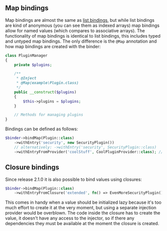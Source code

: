 Map bindings
------------

Map bindings are almost the same as [list bindings](list_bindings.md), but while
list bindings are kind of anonymous (you can see them as indexed arrays) map
bindings allow for named values (which compares to associative arrays). The
functionality of map bindings is identical to list bindings, this includes typed
and untyped map bindings. The only difference is the `@Map` annotation and how
map bindings are created with the binder:

```php
class PluginManager
{
    private $plugins;

    /**
     * @Inject
     * @Map(example\Plugin.class)
     */
    public __construct($plugins)
    {
        $this->plugins = $plugins;
    }

    // Methods for managing plugins
}
```
Bindings can be defined as follows:

```php
$binder->bindMap(Plugin::class)
    ->withEntry('security', new SecurityPlugin()) 
    // alternatively: ->withEntry('security', SecurityPlugin::class)
    ->withEntryFromProvider('coolStuff', CoolPluginProvider::class); // provides AnotherCoolPlugin
```

## Closure bindings

Since release 2.1.0 it is also possible to bind values using closures:

```php
$binder->bindMap(Plugin::class)
    ->withEntryFromClosure('extended', fn() => EvenMoreSecurityPlugin());
```

This comes in handy when a value should be initialized lazy because it's too
much effort to create it at the very moment, but using a separate injection
provider would be overblown. The code inside the closure has to create the value,
it doesn't have any access to the injector, so if there any dependencies they
must be available at the moment the closure is created.
